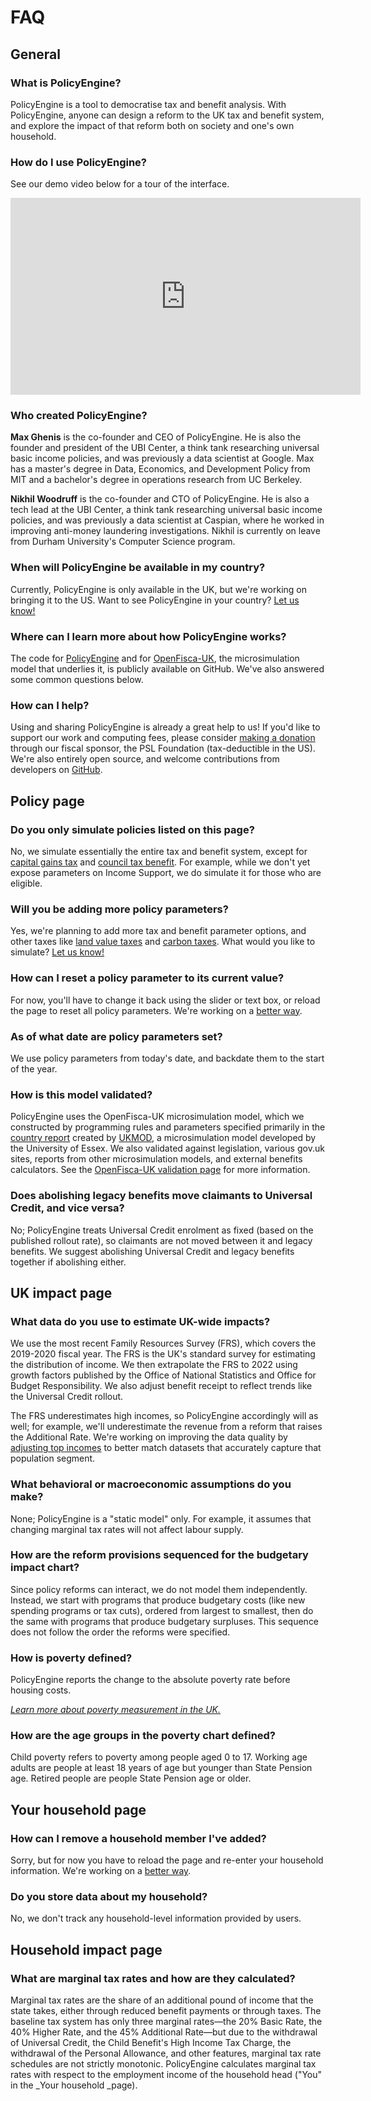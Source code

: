 # FAQ

## General


### What is PolicyEngine?

PolicyEngine is a tool to democratise tax and benefit analysis.
With PolicyEngine, anyone can design a reform to the UK tax and benefit system, and explore the impact of that reform both on society and one's own household.

### How do I use PolicyEngine?

See our demo video below for a tour of the interface. 
<div class="row">
    <div class="col d-flex justify-content-center" style="margin-top: 10px; margin-bottom: 20px;">
        <iframe width="560" height="315" src="https://www.youtube.com/embed/nTIzJ-mzkno" title="YouTube video player" frameborder="0" allow="accelerometer; autoplay; clipboard-write; encrypted-media; gyroscope; picture-in-picture" allowfullscreen></iframe>
    </div>
</div>


### Who created PolicyEngine?

**Max Ghenis** is the co-founder and CEO of PolicyEngine.
He is also the founder and president of the UBI Center, a think tank researching universal basic income policies, and was previously a data scientist at Google.
Max has a master's degree in Data, Economics, and Development Policy from MIT and a bachelor's degree in operations research from UC Berkeley.

**Nikhil Woodruff** is the co-founder and CTO of PolicyEngine.
He is also a tech lead at the UBI Center, a think tank researching universal basic income policies, and was previously a data scientist at Caspian, where he worked in improving anti-money laundering investigations.
Nikhil is currently on leave from Durham University's Computer Science program.


### When will PolicyEngine be available in my country?

Currently, PolicyEngine is only available in the UK, but we're working on bringing it to the US.
Want to see PolicyEngine in your country?
[Let us know!](https://zej8fnylwn9.typeform.com/to/XFFu15Xq)


### Where can I learn more about how PolicyEngine works?

The code for [PolicyEngine](http://github.com/PolicyEngine/policyengine-uk) and for [OpenFisca-UK](https://github.com/PolicyEngine/openfisca-uk), the microsimulation model that underlies it, is publicly available on GitHub.
We've also answered some common questions below.


### How can I help?

Using and sharing PolicyEngine is already a great help to us!
If you'd like to support our work and computing fees, please consider [making a donation](https://opencollective.com/psl) through our fiscal sponsor, the PSL Foundation (tax-deductible in the US).
We're also entirely open source, and welcome contributions from developers on [GitHub](http://github.com/PolicyEngine/policyengine-uk).


## Policy page


### Do you only simulate policies listed on this page?

No, we simulate essentially the entire tax and benefit system, except for [capital gains tax](https://github.com/PolicyEngine/openfisca-uk/issues/40) and [council tax benefit](https://github.com/PolicyEngine/openfisca-uk/issues/150).
For example, while we don't yet expose parameters on Income Support, we do simulate it for those who are eligible.


### Will you be adding more policy parameters?

Yes, we're planning to add more tax and benefit parameter options, and other taxes like [land value taxes](https://github.com/PolicyEngine/policyengine-uk/issues/105) and [carbon taxes](https://github.com/PolicyEngine/policyengine-uk/issues/104).
What would you like to simulate?
[Let us know!](https://zej8fnylwn9.typeform.com/to/XFFu15Xq)


### How can I reset a policy parameter to its current value?

For now, you'll have to change it back using the slider or text box, or reload the page to reset all policy parameters.
We're working on a [better way](https://github.com/PolicyEngine/policyengine-uk/issues/23).


### As of what date are policy parameters set?

We use policy parameters from today's date, and backdate them to the start of the year.

### How is this model validated?

PolicyEngine uses the OpenFisca-UK microsimulation model, which we constructed by programming rules and parameters specified primarily in the [country report](https://www.iser.essex.ac.uk/research/publications/working-papers/cempa/cempa7-20.pdf) created by [UKMOD](https://www.iser.essex.ac.uk/research/projects/ukmod), a microsimulation model developed by the University of Essex.
We also validated against legislation, various gov.uk sites, reports from other microsimulation models, and external benefits calculators.
See the [OpenFisca-UK validation page](https://PolicyEngine.github.io/openfisca-uk/validation.html) for more information.

### Does abolishing legacy benefits move claimants to Universal Credit, and vice versa?

No; PolicyEngine treats Universal Credit enrolment as fixed (based on the published rollout rate), so claimants are not moved between it and legacy benefits.
We suggest abolishing Universal Credit and legacy benefits together if abolishing either.


## UK impact page


### What data do you use to estimate UK-wide impacts?

We use the most recent Family Resources Survey (FRS), which covers the 2019-2020 fiscal year.
The FRS is the UK's standard survey for estimating the distribution of income.
We then extrapolate the FRS to 2022 using growth factors published by the Office of National Statistics and Office for Budget Responsibility.
We also adjust benefit receipt to reflect trends like the Universal Credit rollout.

The FRS underestimates high incomes, so PolicyEngine accordingly will as well; for example, we'll underestimate the revenue from a reform that raises the Additional Rate.
We're working on improving the data quality by [adjusting top incomes](https://github.com/PolicyEngine/openfisca-uk/issues/103) to better match datasets that accurately capture that population segment.


### What behavioral or macroeconomic assumptions do you make?

None; PolicyEngine is a "static model" only.
For example, it assumes that changing marginal tax rates will not affect labour supply.


### How are the reform provisions sequenced for the budgetary impact chart?

Since policy reforms can interact, we do not model them independently.
Instead, we start with programs that produce budgetary costs (like new spending programs or tax cuts), ordered from largest to smallest, then do the same with programs that produce budgetary surpluses.
This sequence does not follow the order the reforms were specified.


### How is poverty defined?

PolicyEngine reports the change to the absolute poverty rate before housing costs.

_[Learn more about poverty measurement in the UK.](https://osr.statisticsauthority.gov.uk/the-trouble-with-measuring-poverty/)_


### How are the age groups in the poverty chart defined?

Child poverty refers to poverty among people aged 0 to 17.
Working age adults are people at least 18 years of age but younger than State Pension age.
Retired people are people State Pension age or older.


## Your household page


### How can I remove a household member I've added?

Sorry, but for now you have to reload the page and re-enter your household information.
We're working on a [better way](https://github.com/PolicyEngine/policyengine-uk/issues/101).


### Do you store data about my household?

No, we don't track any household-level information provided by users.


## Household impact page


### What are marginal tax rates and how are they calculated?

Marginal tax rates are the share of an additional pound of income that the state takes, either through reduced benefit payments or through taxes.
The baseline tax system has only three marginal rates—the 20% Basic Rate, the 40% Higher Rate, and the 45% Additional Rate—but due to the withdrawal of Universal Credit, the Child Benefit's High Income Tax Charge, the withdrawal of the Personal Allowance, and other features, marginal tax rate schedules are not strictly monotonic.
PolicyEngine calculates marginal tax rates with respect to the employment income of the household head ("You" in the _Your household _page).
